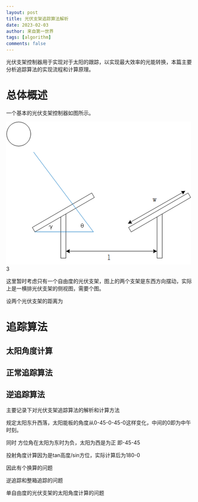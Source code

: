 ```yaml
---
layout: post
title: 光伏支架追踪算法解析
date: 2023-02-03
author: 来自第一世界
tags: [algorithm]
comments: false
---
```

光伏支架控制器用于实现对于太阳的跟踪，以实现最大效率的光能转换，本篇主要分析追踪算法的实现流程和计算原理。

# 总体概述

一个基本的光伏支架控制器如图所示。

![img](https://raw.githubusercontent.com/Balculus/picbed/master/2022/202302061155205.png "光伏支架控制器")3

这里暂时考虑只有一个自由度的光伏支架，图上的两个支架是东西方向摆动，实际上是一横排光伏支架的侧视图，需要个图。

设两个光伏支架的距离为

# 追踪算法

## 太阳角度计算

## 正常追踪算法

## 逆追踪算法


主要记录下对光伏支架追踪算法的解析和计算方法

规定太阳东升西落，太阳能板的角度从0-45-0-45-0这样变化，中间的0即为中午时刻。

同时 方位角在太阳为东时为负，太阳为西是为正 即-45-45

投射角度计算因为是tan高度/sin方位，实际计算后为180-0

因此有个换算的问题

逆追踪和整箱追踪的问题

单自由度的光伏支架的太阳角度计算的问题
